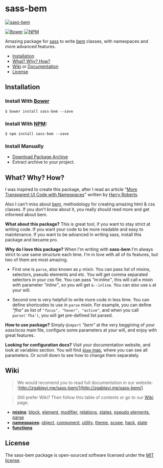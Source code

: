 # sass-bem

[![sass-bem](http://s24.postimg.org/bxl0j4bbl/sass_bem.png)](https://github.com/zgabievi/sass-bem/)

[![Bower](https://img.shields.io/bower/v/zgabievi/sass-bem.svg?style=flat-square)](http://bower.io/search/?q=sass-bem)
[![NPM](https://img.shields.io/npm/v/sass-bem.svg?style=flat-square)](https://www.npmjs.com/package/sass-bem)

Amazing package for [sass](http://sass-lang.com/) to write [bem](https://en.bem.info/) classes, with namespaces and more advanced features.

+ [Installation](#installation)
+ [What? Why? How?](#what-why-how)
+ [Wiki](#wiki) or [Documentation](http://zgabievi.me/sass-bem/)
+ [License](#license)

## Installation
### Install With [Bower](http://bower.io/search/?q=sass-bem)
```
$ bower install sass-bem --save
```

### Install With [NPM](https://www.npmjs.com/package/sass-bem):
```
$ npm install sass-bem --save
```

### Install Manually
- [Download Package Archive](https://github.com/zgabievi/sass-bem/archive/master.zip)
- Extract archive to your project.

## What? Why? How?

I was inspired to create this package, after I read an article "[More Transparent UI Code with Namespaces](http://csswizardry.com/2015/03/more-transparent-ui-code-with-namespaces/)" written by [Harry Roberts](https://twitter.com/csswizardry).

Also I can't miss about [bem](https://en.bem.info/), methodology for creating amazing html & css classes. If you don't know about it, you really should read more and get informed about bem.

**What about this package?**
This is great tool, if you want to stay strict at writing code. If you want your code to be more readable and easy to maintenance. If you want to be advanced in writing sass, install this package and became pro.

**Why do I love this package?**
When I'm writing with **sass-bem** I'm always strict to use same structure each time. I'm in love with all of its features, but two of them are most amazing.

- First one is `parse`, also known as `p` mixin. You can pass list of mixins, selectors, pseudo elements and etc. You will get comma separated selectors in your *css* file. You can pass *"m:inline"*, this will call `m` mixin with parameter *"inline"*, so you will get `&--inline`. You can also use `&` at your will.

- Second one is very helpfull to write more code in less time. You can define shortcodes to use in `parse` mixin. For example, you can define *"fha"* as list of `"focus", "hover", "active"`, and when you call `parse('fha')`, you will get pre-defined list parsed.

**How to use package?**
Simply `@import` *"bem"* at the very beggining of your *sass*/*scss* main file, configure some parameters at your will, and enjoy with great features.

**Looking for configuration docs?**
Visit your documentation website, and look at variables section. You will find [`$bem` map](http://zgabievi.me/sass-bem/#undefined-variable-bem), where you can see all parameters. Or scroll down to see how to change them separately.

## Wiki

> We would recomend you to read full documentation in our website: [http://zgabievi.me/sass-bem/](http://zgabievi.me/sass-bem/)

> Still prefer Wiki? Then follow this table of contents or go to our [Wiki](https://github.com/zgabievi/sass-bem/wiki) page.

+ [**mixins**](https://github.com/zgabievi/sass-bem/wiki/Mixins): [block](https://github.com/zgabievi/sass-bem/wiki/Mixins#block-mixin), [element](https://github.com/zgabievi/sass-bem/wiki/Mixins#element-mixin), [modifier](https://github.com/zgabievi/sass-bem/wiki/Mixins#modifier-mixin), [relations](https://github.com/zgabievi/sass-bem/wiki/Mixins#relations), [states](https://github.com/zgabievi/sass-bem/wiki/Mixins#states), [pseudo elements](https://github.com/zgabievi/sass-bem/wiki/Mixins#pseudo-elements), [parse](https://github.com/zgabievi/sass-bem/wiki/Mixins#parse)
+ [**namespaces**](https://github.com/zgabievi/sass-bem/wiki/OOCSS): [object](https://github.com/zgabievi/sass-bem/wiki/OOCSS#object-mixin), [component](https://github.com/zgabievi/sass-bem/wiki/OOCSS#component-mixin), [utility](https://github.com/zgabievi/sass-bem/wiki/OOCSS#utility-mixin), [theme](https://github.com/zgabievi/sass-bem/wiki/OOCSS#theme-mixin), [scope](https://github.com/zgabievi/sass-bem/wiki/OOCSS#scope-mixin), [hack](https://github.com/zgabievi/sass-bem/wiki/OOCSS#hack-mixin), [state](https://github.com/zgabievi/sass-bem/wiki/OOCSS#state-mixin)
+ [**functions**](https://github.com/zgabievi/sass-bem/wiki/Functions)

## License
The sass-bem package is open-sourced software licensed under the [MIT license](http://opensource.org/licenses/MIT).
